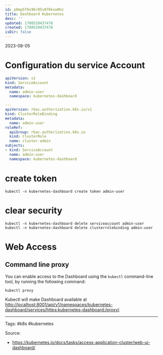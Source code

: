 ```yaml
---
id: p8mp5f9s96r05s076ksw0hz
title: Dashboard Kubernetes
desc: ''
updated: 1708520437478
created: 1708520437478
isDir: false
---
```

2023-08-05

# Configuration du service Account

```yaml
apiVersion: v1
kind: ServiceAccount
metadata:
  name: admin-user
  namespace: kubernetes-dashboard

---
apiVersion: rbac.authorization.k8s.io/v1
kind: ClusterRoleBinding
metadata:
  name: admin-user
roleRef:
  apiGroup: rbac.authorization.k8s.io
  kind: ClusterRole
  name: cluster-admin
subjects:
- kind: ServiceAccount
  name: admin-user
  namespace: kubernetes-dashboard

```

# create token 

```
kubectl -n kubernetes-dashboard create token admin-user
```

# clear security

```
kubectl -n kubernetes-dashboard delete serviceaccount admin-user
kubectl -n kubernetes-dashboard delete clusterrolebinding admin-user 
```


# Web Access 
## Command line proxy

You can enable access to the Dashboard using the `kubectl` command-line tool, by running the following command:

```
kubectl proxy
```

Kubectl will make Dashboard available at [http://localhost:8001/api/v1/namespaces/kubernetes-dashboard/services/https:kubernetes-dashboard:/proxy/](http://localhost:8001/api/v1/namespaces/kubernetes-dashboard/services/https:kubernetes-dashboard:/proxy/).

--- 
Tags: #k8s #kubernetes 

Source:
- https://kubernetes.io/docs/tasks/access-application-cluster/web-ui-dashboard/